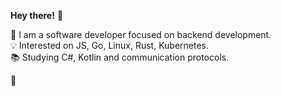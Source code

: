 **Hey there!** 👋

📡 I am a software developer focused on backend development.<br>
💡 Interested on JS, Go, Linux, Rust, Kubernetes.<br>
📚 Studying C#, Kotlin and communication protocols.

🍄
